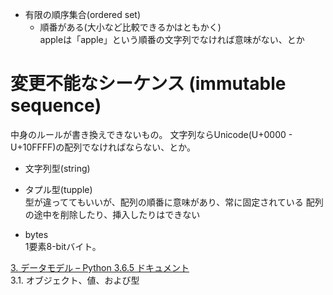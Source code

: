 -   有限の順序集合(ordered set)  
    -   順番がある(大小など比較できるかはともかく)  
        appleは「apple」という順番の文字列でなければ意味がない、とか

変更不能なシーケンス (immutable sequence)
=========================================

中身のルールが書き換えできないもの。 文字列ならUnicode(U+0000 -
U+10FFFF)の配列でなければならない、とか。

-   文字列型(string)

-   タプル型(tupple)  
    型が違っててもいいが、配列の順番に意味があり、常に固定されている
    配列の途中を削除したり、挿入したりはできない

-   bytes  
    1要素8-bitバイト。

[3. データモデル – Python 3.6.5 ドキュメント](https://docs.python.jp/3/reference/datamodel.html#the-standard-type-hierarchy)  
3.1. オブジェクト、値、および型
